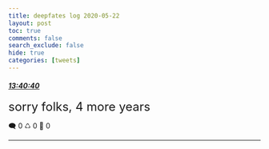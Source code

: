 ```yaml
---
title: deepfates log 2020-05-22
layout: post
toc: true
comments: false
search_exclude: false
hide: true
categories: [tweets]
---
```



#### <a href = "https://twitter.com/deepfates/status/1263917717020487681">*13:40:40*</a>

<font size="5">sorry folks, 4 more years</font>



🗨️ 0 ♺ 0 🤍  0   

---
    
            

